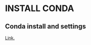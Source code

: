 # INSTALL CONDA

## Conda install and settings
[Link.](https://github.com/Nouvellie/ubuntu/blob/ubuntu/contents/anaconda.md)
